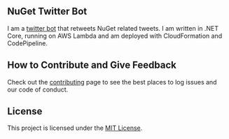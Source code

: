 ## NuGet Twitter Bot

I am a [twitter bot](https://twitter.com/NugetBot) that retweets NuGet related tweets. I am written in .NET Core, running on AWS Lambda and am deployed with CloudFormation and CodePipeline.

## How to Contribute and Give Feedback

Check out the [contributing](CONTRIBUTING.md) page to see the best places to log issues and our code of conduct.

## License

This project is licensed under the [MIT License](LICENSE).
